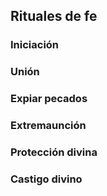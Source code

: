 ## Rituales de fe

### Iniciación

### Unión

### Expiar pecados

### Extremaunción

### Protección divina

### Castigo divino
